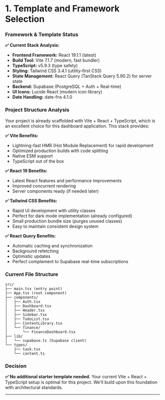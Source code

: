 # 1. Template and Framework Selection

### Framework & Template Status

**✅ Current Stack Analysis:**

- **Frontend Framework:** React 19.1.1 (latest)
- **Build Tool:** Vite 7.1.7 (modern, fast bundler)
- **TypeScript:** v5.9.3 (type safety)
- **Styling:** Tailwind CSS 3.4.1 (utility-first CSS)
- **State Management:** React Query (TanStack Query 5.90.2) for server state
- **Backend:** Supabase (PostgreSQL + Auth + Real-time)
- **UI Icons:** Lucide React (modern icon library)
- **Date Handling:** date-fns 4.1.0

### Project Structure Analysis

Your project is already scaffolded with Vite + React + TypeScript, which is an excellent choice for this dashboard application. This stack provides:

**✅ Vite Benefits:**
- Lightning-fast HMR (Hot Module Replacement) for rapid development
- Optimized production builds with code splitting
- Native ESM support
- TypeScript out of the box

**✅ React 19 Benefits:**
- Latest React features and performance improvements
- Improved concurrent rendering
- Server components ready (if needed later)

**✅ Tailwind CSS Benefits:**
- Rapid UI development with utility classes
- Perfect for dark mode implementation (already configured)
- Small production bundle size (purges unused classes)
- Easy to maintain consistent design system

**✅ React Query Benefits:**
- Automatic caching and synchronization
- Background refetching
- Optimistic updates
- Perfect complement to Supabase real-time subscriptions

### Current File Structure

```
src/
├── main.tsx (entry point)
├── App.tsx (root component)
├── components/
│   ├── Auth.tsx
│   ├── Dashboard.tsx
│   ├── Header.tsx
│   ├── Sidebar.tsx
│   ├── TodoList.tsx
│   ├── ContentLibrary.tsx
│   └── finance/
│       └── FinanceDashboard.tsx
├── lib/
│   └── supabase.ts (Supabase client)
└── types/
    ├── task.tsx
    └── content.ts
```

### Decision

**✅ No additional starter template needed.** Your current Vite + React + TypeScript setup is optimal for this project. We'll build upon this foundation with architectural standards.

---
